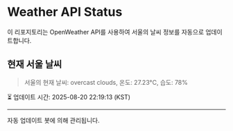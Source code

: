 
# Weather API Status

이 리포지토리는 OpenWeather API를 사용하여 서울의 날씨 정보를 자동으로 업데이트합니다.

## 현재 서울 날씨
> 서울의 현재 날씨: overcast clouds, 온도: 27.23°C, 습도: 78%

⏳ 업데이트 시간: 2025-08-20 22:19:13 (KST)

---
자동 업데이트 봇에 의해 관리됩니다.
